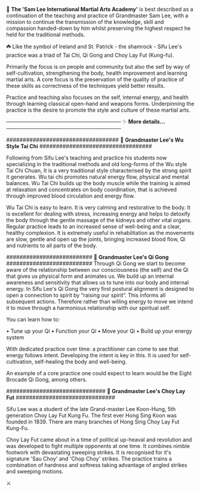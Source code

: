 🌿 **The 'Sam Lee International Martial Arts Academy'** is best described as a continuation of the 
teaching and practice of Grandmaster Sam Lee, with a mission to continue the transmission 
of the knowledge, skill and compassion handed-down by him whilst preserving the highest respect 
he held for the traditional methods.

☘️ Like the symbol of Ireland and St. Patrick - the shamrock - Sifu Lee's practice was a triad of
Tai Chi, Qi Gong and Choy Lay Fut (Kung-fu).

Primarily the focus is on people and community but also the self by way of
self-cultivation, strengthening the body, health improvement and learning 
martial arts. A core focus is the preservation of the quality of practice of these skills as 
correctness of the techniques yield better results.

Practice and teaching also focuses on the self, internal energy, and health through learning classical open-hand and 
weapons forms. Underpinning the practice is the desire to promote the style and culture of these martial arts.


───────────────────────────────
✨ **More details...** 
───────────────────────────────

##################################
🥋 **Grandmaster Lee's Wu Style Tai Chi**
##################################

Following from Sifu Lee's teaching and practice his students now specializing in the traditional methods 
and old long-forms of the Wu style Tai Chi Chuan, 
It is a very traditional style characterised by the strong spirit it generates.
Wu tai chi promotes natural energy flow, physical and mental balances. 
Wu Tai Chi builds up the body muscle while the training is aimed at relaxation and concentrates on body coordination, that is achieved through improved blood circulation and energy flow.

Wu Tai Chi is easy to learn.  It is very calming and restorative to the body.  It is excellent for dealing with stress, increasing energy and helps to detoxify the body through the gentle massage of the kidneys and other vital organs.  Regular practice leads to an increased sense of well-being and a clear, healthy complexion.  It is extremely useful in rehabilitation as the movements are slow, gentle and open up the joints, bringing increased blood flow, Qi and nutrients to all parts of the body.




##########################
💨 **Grandmaster Lee's Qi Gong**
##########################
Through Qi Gong we start to become aware of the relationship between our consciousness (the self) and the Qi that gives us physical form and animates us.
We build up an internal awareness and sensitivity that allows us to tune into our body and internal energy.
In Sifu Lee's Qi Gong the very first postural alignment is designed to open a connection to spirit by “raising our spirit”. This informs all subsequent actions. Therefore rather than willing energy to move we intend it to move through a harmonious relationship with our spiritual self. 

You can learn how to:

•    Tune up your Qi
•    Function your Qi
•    Move your Qi
•    Build up your energy system

With dedicated practice over time: a practitioner can come to see that energy follows intent. Developing the intent is key in this. 
It is used for self-cultivation, self-healing the body and well-being.

An example of a core practice one could expect to learn would be the Eight Brocade Qi Gong, among others.



##############################
🐉 **Grandmaster Lee's Choy Lay Fut**
##############################

Sifu Lee was a student of the late Grand-master Lee Koon-Hung, 5th generation Choy Lay Fut Kung Fu.
The first ever Hong Sing Koon was founded in 1839.
There are many branches of Hong Sing Choy Lay Fut Kung-Fu.

Choy Lay Fut came about in a time of political up-heaval and revolution and was developed to fight
multiple opponents at one time. It combines nimble footwork with devastating sweeping strikes.
It is recognised for it's signature 'Sau Choy' and 'Chop Choy' strikes.
The practice trains a combination of hardness and softness taking advantage of angled strikes and sweeping motions.

⚔️
